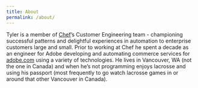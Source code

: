 ```yaml
---
title: About
permalink: /about/
---
```


Tyler is a member of [Chef](http://chef.io)’s Customer Engineering team - championing successful patterns and delightful experiences in automation to enterprise customers large and small.  Prior to working at Chef he spent a decade as an engineer for Adobe developing and automating commerce services for [adobe.com](http://www.adobe.com) using a variety of technologies.  He lives in Vancouver, WA (not the one in Canada) and when he’s not programming enjoys lacrosse and using his passport (most frequently to go watch lacrosse games in or around that other Vancouver in Canada).
